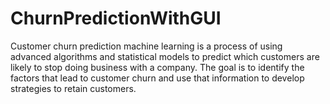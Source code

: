 # ChurnPredictionWithGUI
Customer churn prediction machine learning is a process of using advanced algorithms and statistical models to predict which customers are likely to stop doing business with a company. The goal is to identify the factors that lead to customer churn and use that information to develop strategies to retain customers. 
